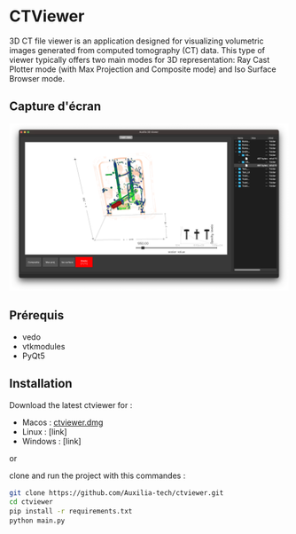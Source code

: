 # CTViewer

3D CT file viewer is an application designed for visualizing volumetric images generated from computed tomography (CT) data. This type of viewer typically offers two main modes for 3D representation: Ray Cast Plotter mode (with Max Projection and Composite mode) and Iso Surface Browser mode.

## Capture d'écran

![Capture d'écran du projet](images/Screenshot.png)

## Prérequis

- vedo
- vtkmodules
- PyQt5
  
## Installation
Download the latest ctviewer for :
  - Macos   : [ctviewer.dmg]([https://github.com/Auxilia-tech/UI-emulator](https://drive.google.com/file/d/1oRW4kZHNm6IbNOdcR0exBX2xKL6gXoDg/view?usp=drive_link))
  - Linux   : [link]
  - Windows : [link]

or 

clone and run the project with this commandes : 

```bash
git clone https://github.com/Auxilia-tech/ctviewer.git
cd ctviewer
pip install -r requirements.txt
python main.py

```
